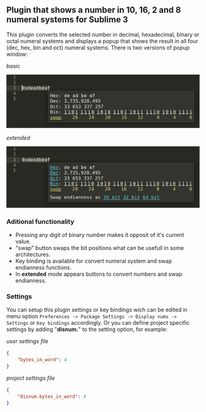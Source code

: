 ## Plugin that shows a number in 10, 16, 2 and 8 numeral systems for Sublime 3

This plugin converts the selected number in decimal, hexadecimal, binary or octal numeral systems and displays a popup that shows the result in all four (dec, hex, bin and oct) numeral systems. There is two versions of popup window:

*basic*

![popup example](screenshot_basic.png "popup basic example")

*extended*

![popup example](screenshot_extended.png "popup extended example")

### Aditional functionality
* Pressing any digit of binary number makes it opposit of it's current value.
* "swap" button swaps the bit positions what can be usefull in some architectures.
* Key binding is available for convert numeral system and swap endianness functions.
* In **extended** mode appears buttons to convert numbers and swap endianness.

### Settings
You can setup this plugin settings or key bindings wich can be edited in menu option
`Preferences -> Package Settings -> Display nums -> Settings` or `Key bindings` accordingly.
Or you can define project specific settings by adding "**disnum.**" to the setting option, for example:

*user settings file*
```json
{
	"bytes_in_word": 4
}
```
*project settings file*
```json
{
	"disnum.bytes_in_word": 4
}
```